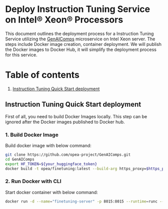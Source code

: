 # Deploy Instruction Tuning Service on Intel® Xeon® Processors

This document outlines the deployment process for a Instruction Tuning Service utilizing the [GenAIComps](https://github.com/opea-project/GenAIComps.git) microservice on Intel Xeon server. The steps include Docker image creation, container deployment. We will publish the Docker images to Docker Hub, it will simplify the deployment process for this service.

# Table of contents

1. [Instruction Tuning Quick Start deployment](#Instruction-Tuning-Quick-Start-deployment)

## Instruction Tuning Quick Start deployment

First of all, you need to build Docker Images locally. This step can be ignored after the Docker images published to Docker hub.

### 1. Build Docker Image

Build docker image with below command:

```bash
git clone https://github.com/opea-project/GenAIComps.git
cd GenAIComps
export HF_TOKEN=${your_huggingface_token}
docker build -t opea/finetuning:latest --build-arg https_proxy=$https_proxy --build-arg http_proxy=$http_proxy --build-arg HF_TOKEN=$HF_TOKEN -f comps/finetuning/src/Dockerfile .
```

### 2. Run Docker with CLI

Start docker container with below command:

```bash
docker run -d --name="finetuning-server" -p 8015:8015 --runtime=runc --ipc=host -e http_proxy=$http_proxy -e https_proxy=$https_proxy opea/finetuning:latest
```
